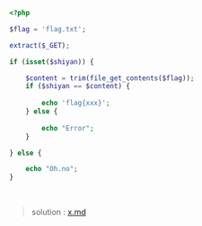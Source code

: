 
```php
<?php

$flag = 'flag.txt';

extract($_GET);

if (isset($shiyan)) {

	$content = trim(file_get_contents($flag));
	if ($shiyan == $content) {
	
		echo 'flag{xxx}';
	} else {
	
		echo "Error";
	}

} else {

	echo "Oh.no";
}

```

<br>

> solution : [x.md](https://github.com/evilH2O2/CTF/blob/master/Web_CTF/topic_1/x.md)

